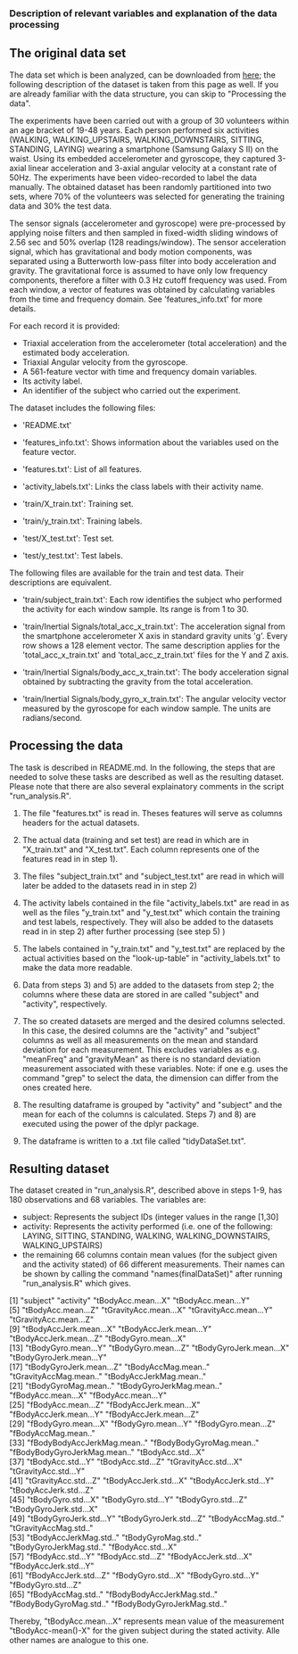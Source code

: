### Description of relevant variables and explanation of the data processing

## The original data set

The data set which is been analyzed, can be downloaded from [here](http://archive.ics.uci.edu/ml/datasets/Human+Activity+Recognition+Using+Smartphones); the following description of the dataset is taken from this page as well. If you are already familiar with the data structure, you can skip to "Processing the data".

The experiments have been carried out with a group of 30 volunteers within an age bracket of 19-48 years. Each person performed six activities (WALKING, WALKING_UPSTAIRS, WALKING_DOWNSTAIRS, SITTING, STANDING, LAYING) wearing a smartphone (Samsung Galaxy S II) on the waist. Using its embedded accelerometer and gyroscope, they captured 3-axial linear acceleration and 3-axial angular velocity at a constant rate of 50Hz. The experiments have been video-recorded to label the data manually. The obtained dataset has been randomly partitioned into two sets, where 70% of the volunteers was selected for generating the training data and 30% the test data. 

The sensor signals (accelerometer and gyroscope) were pre-processed by applying noise filters and then sampled in fixed-width sliding windows of 2.56 sec and 50% overlap (128 readings/window). The sensor acceleration signal, which has gravitational and body motion components, was separated using a Butterworth low-pass filter into body acceleration and gravity. The gravitational force is assumed to have only low frequency components, therefore a filter with 0.3 Hz cutoff frequency was used. From each window, a vector of features was obtained by calculating variables from the time and frequency domain. See 'features_info.txt' for more details. 

For each record it is provided:

- Triaxial acceleration from the accelerometer (total acceleration) and the estimated body acceleration.
- Triaxial Angular velocity from the gyroscope. 
- A 561-feature vector with time and frequency domain variables. 
- Its activity label. 
- An identifier of the subject who carried out the experiment.

The dataset includes the following files:

- 'README.txt'

- 'features_info.txt': Shows information about the variables used on the feature vector.

- 'features.txt': List of all features.

- 'activity_labels.txt': Links the class labels with their activity name.

- 'train/X_train.txt': Training set.

- 'train/y_train.txt': Training labels.

- 'test/X_test.txt': Test set.

- 'test/y_test.txt': Test labels.

The following files are available for the train and test data. Their descriptions are equivalent. 

- 'train/subject_train.txt': Each row identifies the subject who performed the activity for each window sample. Its range is from 1 to 30. 

- 'train/Inertial Signals/total_acc_x_train.txt': The acceleration signal from the smartphone accelerometer X axis in standard gravity units 'g'. Every row shows a 128 element vector. The same description applies for the 'total_acc_x_train.txt' and 'total_acc_z_train.txt' files for the Y and Z axis. 

- 'train/Inertial Signals/body_acc_x_train.txt': The body acceleration signal obtained by subtracting the gravity from the total acceleration. 

- 'train/Inertial Signals/body_gyro_x_train.txt': The angular velocity vector measured by the gyroscope for each window sample. The units are radians/second.

## Processing the data

The task is described in README.md. In the following, the steps that are needed to solve these tasks are described as well as the resulting dataset. Please note that there are also several explainatory comments in the script "run_analysis.R".

1) The file "features.txt" is read in. Theses features will serve as columns headers for the actual datasets.

2) The actual data (training and set test) are read in which are in "X_train.txt" and "X_test.txt". Each column represents one of the features read in in step 1).

3) The files "subject_train.txt" and "subject_test.txt" are read in which will later be added to the datasets read in in step 2)

4) The activity labels contained in the file "activity_labels.txt" are read in as well as the files "y_train.txt" and "y_test.txt" which contain the training and test labels, respectively. They will also be added to the datasets read in in step 2) after further processing (see step 5) )

5) The labels contained in "y_train.txt" and "y_test.txt" are replaced by the actual activities based on the "look-up-table" in "activity_labels.txt" to make the data more readable.

6) Data from steps 3) and 5) are added to the datasets from step 2; the columns where these data are stored in are called "subject" and "activity", respectively.

7) The so created datasets are merged and the desired columns selected. In this case, the desired columns are the "activity" and "subject" columns as well as all measurements on the mean and standard deviation for each measurement. This excludes variables as e.g. "meanFreq" and "gravityMean" as there is no standard deviation measurement associated with these variables. Note: if one e.g. uses the command "grep" to select the data, the dimension can differ from the ones created here. 

8) The resulting dataframe is grouped by "activity" and "subject" and the mean for each of the columns is calculated. Steps 7) and 8) are executed using the power of the dplyr package.

9) The dataframe is written to a .txt file called "tidyDataSet.txt".

## Resulting dataset

The dataset created in "run_analysis.R", described above in steps 1-9, has 180 observations and 68 variables. The variables are:

- subject: Represents the subject IDs (integer values in the range [1,30]
- activity: Represents the activity performed (i.e. one of the following: LAYING, SITTING, STANDING, WALKING, WALKING_DOWNSTAIRS, WALKING_UPSTAIRS)
- the remaining 66 columns contain mean values (for the subject given and the activity stated) of 66 different measurements. Their names can be shown by calling the command "names(finalDataSet)" after running "run_analysis.R" which gives.

 [1] "subject"                     "activity"                    "tBodyAcc.mean...X"           "tBodyAcc.mean...Y"          
 [5] "tBodyAcc.mean...Z"           "tGravityAcc.mean...X"        "tGravityAcc.mean...Y"        "tGravityAcc.mean...Z"       
 [9] "tBodyAccJerk.mean...X"       "tBodyAccJerk.mean...Y"       "tBodyAccJerk.mean...Z"       "tBodyGyro.mean...X"         
[13] "tBodyGyro.mean...Y"          "tBodyGyro.mean...Z"          "tBodyGyroJerk.mean...X"      "tBodyGyroJerk.mean...Y"     
[17] "tBodyGyroJerk.mean...Z"      "tBodyAccMag.mean.."          "tGravityAccMag.mean.."       "tBodyAccJerkMag.mean.."     
[21] "tBodyGyroMag.mean.."         "tBodyGyroJerkMag.mean.."     "fBodyAcc.mean...X"           "fBodyAcc.mean...Y"          
[25] "fBodyAcc.mean...Z"           "fBodyAccJerk.mean...X"       "fBodyAccJerk.mean...Y"       "fBodyAccJerk.mean...Z"      
[29] "fBodyGyro.mean...X"          "fBodyGyro.mean...Y"          "fBodyGyro.mean...Z"          "fBodyAccMag.mean.."         
[33] "fBodyBodyAccJerkMag.mean.."  "fBodyBodyGyroMag.mean.."     "fBodyBodyGyroJerkMag.mean.." "tBodyAcc.std...X"           
[37] "tBodyAcc.std...Y"            "tBodyAcc.std...Z"            "tGravityAcc.std...X"         "tGravityAcc.std...Y"        
[41] "tGravityAcc.std...Z"         "tBodyAccJerk.std...X"        "tBodyAccJerk.std...Y"        "tBodyAccJerk.std...Z"       
[45] "tBodyGyro.std...X"           "tBodyGyro.std...Y"           "tBodyGyro.std...Z"           "tBodyGyroJerk.std...X"      
[49] "tBodyGyroJerk.std...Y"       "tBodyGyroJerk.std...Z"       "tBodyAccMag.std.."           "tGravityAccMag.std.."       
[53] "tBodyAccJerkMag.std.."       "tBodyGyroMag.std.."          "tBodyGyroJerkMag.std.."      "fBodyAcc.std...X"           
[57] "fBodyAcc.std...Y"            "fBodyAcc.std...Z"            "fBodyAccJerk.std...X"        "fBodyAccJerk.std...Y"       
[61] "fBodyAccJerk.std...Z"        "fBodyGyro.std...X"           "fBodyGyro.std...Y"           "fBodyGyro.std...Z"          
[65] "fBodyAccMag.std.."           "fBodyBodyAccJerkMag.std.."   "fBodyBodyGyroMag.std.."      "fBodyBodyGyroJerkMag.std.."

Thereby, "tBodyAcc.mean...X" represents mean value of the measurement "tBodyAcc-mean()-X" for the given subject during the stated activity. Alle other names are analogue to this one.
